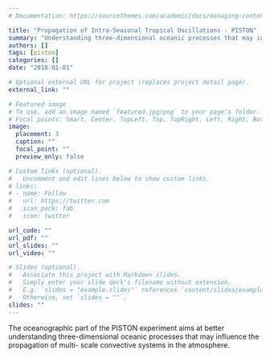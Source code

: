 ```yaml
---
# Documentation: https://sourcethemes.com/academic/docs/managing-content/

title: "Propagation of Intra-Seasonal Tropical Oscillations - PISTON"
summary: "Understanding three-dimensional oceanic processes that may influence the propagation of multi-scale convective systems in the atmosphere"
authors: []
tags: [piston]
categories: []
date: "2018-01-01"

# Optional external URL for project (replaces project detail page).
external_link: ""

# Featured image
# To use, add an image named `featured.jpg/png` to your page's folder.
# Focal points: Smart, Center, TopLeft, Top, TopRight, Left, Right, BottomLeft, Bottom, BottomRight.
image:
  placement: 3
  caption: ""
  focal_point: ""
  preview_only: false

# Custom links (optional).
#   Uncomment and edit lines below to show custom links.
# links:
# - name: Follow
#   url: https://twitter.com
#   icon_pack: fab
#   icon: twitter

url_code: ""
url_pdf: ""
url_slides: ""
url_video: ""

# Slides (optional).
#   Associate this project with Markdown slides.
#   Simply enter your slide deck's filename without extension.
#   E.g. `slides = "example-slides"` references `content/slides/example-slides.md`.
#   Otherwise, set `slides = ""`.
slides: ""
---
```


The oceanographic part of the PISTON experiment aims at better understanding three-dimensional oceanic processes that may influence the propagation of multi- scale convective systems in the atmosphere.